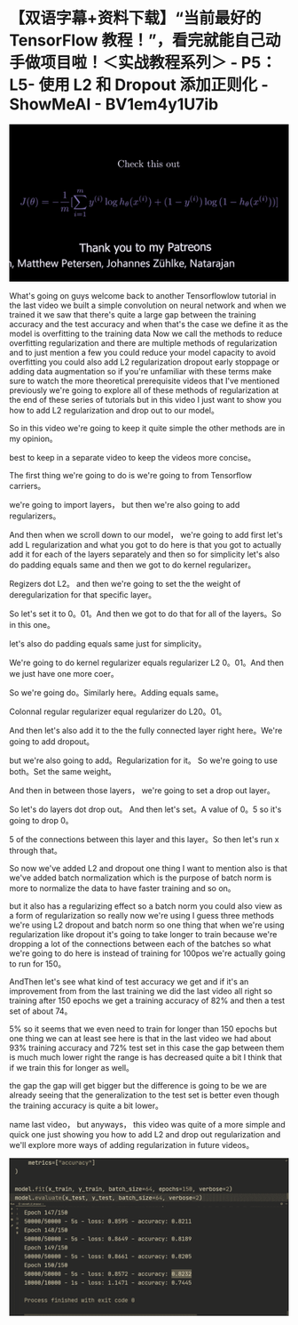 # 【双语字幕+资料下载】“当前最好的 TensorFlow 教程！”，看完就能自己动手做项目啦！＜实战教程系列＞ - P5：L5- 使用 L2 和 Dropout 添加正则化 - ShowMeAI - BV1em4y1U7ib

![](img/570e3ea35b4bc49b2e498554cbeaea7c_0.png)

What's going on guys welcome back to another Tensorflowlow tutorial in the last video we built a simple convolution on neural network and when we trained it we saw that there's quite a large gap between the training accuracy and the test accuracy and when that's the case we define it as the model is overfitting to the training data Now we call the methods to reduce overfitting regularization and there are multiple methods of regularization and to just mention a few you could reduce your model capacity to avoid overfitting you could also add L2 regularization dropout early stoppage or adding data augmentation so if you're unfamiliar with these terms make sure to watch the more theoretical prerequisite videos that I've mentioned previously we're going to explore all of these methods of regularization at the end of these series of tutorials but in this video I just want to show you how to add L2 regularization and drop out to our model。

So in this video we're going to keep it quite simple the other methods are in my opinion。

 best to keep in a separate video to keep the videos more concise。

The first thing we're going to do is we're going to from Tensorflow carriers。

 we're going to import layers， but then we're also going to add regularizers。

And then when we scroll down to our model， we're going to add first let's add L regularization and what you got to do here is that you got to actually add it for each of the layers separately and then so for simplicity let's also do padding equals same and then we got to do kernel regularizer。

Regizers dot L2。 and then we're going to set the the weight of deregularization for that specific layer。

 So let's set it to 0。01。And then we got to do that for all of the layers。So in this one。

 let's also do padding equals same just for simplicity。

 We're going to do kernel regularizer equals regularizer L2 0。01。And then we just have one more coer。

 So we're going do。Similarly here。Adding equals same。

Colonnal regular regularizer equal regularizer do L20。01。

And then let's also add it to the the fully connected layer right here。We're going to add dropout。

 but we're also going to add。Regularization for it。 So we're going to use both。Set the same weight。

 And then in between those layers， we're going to set a drop out layer。

 So let's do layers dot drop out。 And then let's set。A value of 0。5 so it's going to drop 0。

5 of the connections between this layer and this layer。So then let's run x through that。

So now we've added L2 and dropout one thing I want to mention also is that we've added batch normalization which is the purpose of batch norm is more to normalize the data to have faster training and so on。

 but it also has a regularizing effect so a batch norm you could also view as a form of regularization so really now we're using I guess three methods we're using L2 dropout and batch norm so one thing that when we're using regularization like dropout it's going to take longer to train because we're dropping a lot of the connections between each of the batches so what we're going to do here is instead of training for 100pos we're actually going to run for 150。

AndThen let's see what kind of test accuracy we get and if it's an improvement from from the last training we did the last video all right so training after 150 epochs we get a training accuracy of 82% and then a test set of about 74。

5% so it seems that we even need to train for longer than 150 epochs but one thing we can at least see here is that in the last video we had about 93% training accuracy and 72% test set in this case the gap between them is much much lower right the range is has decreased quite a bit I think that if we train this for longer as well。

 the gap the gap will get bigger but the difference is going to be we are already seeing that the generalization to the test set is better even though the training accuracy is quite a bit lower。

name last video， but anyways， this video was quite of a more simple and quick one just showing you how to add L2 and drop out regularization and we'll explore more ways of adding regularization in future videos。



![](img/570e3ea35b4bc49b2e498554cbeaea7c_2.png)